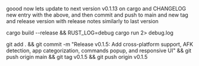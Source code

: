 goood now lets update to next version v0.1.13 on cargo and CHANGELOG new entry with the above, and then commit and push to main and new tag and release version with release notes similarly to last version



cargo build --release && RUST_LOG=debug cargo run 2> debug.log

git add . && git commit -m "Release v0.1.5: Add cross-platform support, AFK detection, app categorization, commands popup, and responsive UI" && git push origin main && git tag v0.1.5 && git push origin v0.1.5

